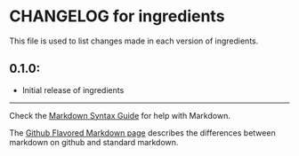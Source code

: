 # CHANGELOG for ingredients

This file is used to list changes made in each version of ingredients.

## 0.1.0:

* Initial release of ingredients

- - - 
Check the [Markdown Syntax Guide](http://daringfireball.net/projects/markdown/syntax) for help with Markdown.

The [Github Flavored Markdown page](http://github.github.com/github-flavored-markdown/) describes the differences between markdown on github and standard markdown.
